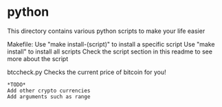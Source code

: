 # python
This directory contains various python scripts to make your life easier

Makefile:
	Use "make install-(script)" to install a specific script
	Use "make install" to install all scripts
	Check the script section in this readme to see more about the script

btccheck.py
	Checks the current price of bitcoin for you!

	*TODO*
	Add other crypto currencies
	Add arguments such as range
